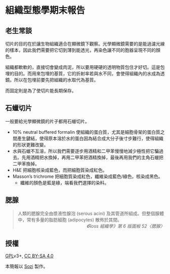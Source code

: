 組織型態學期末報告
==================
老生常談
--------
切片的目的在於讓生物組織適合在顯微鏡下觀察。光學顯微鏡需要的是能過濾光線的樣本，因此我們需要把它切到薄到能透光，再染色讓不同的胞器呈現不同的顏色。

組織都軟軟的，直接切會變成肉泥，所以要用硬硬的透明物質包住才好切。這是包埋的目的。而用來包埋的基質，它的折射率若與水不同，會使得組織內的水成為透鏡。所以在包埋前要先把組織的水取代為基質。

而固定則是為了使切片能長期保存。

石蠟切片
--------
一般要給光學顯微鏡的片子都用石蠟切片。

* 10% neutral buffered formalin 使組織的蛋白質，尤其是細胞骨架的蛋白質之間產生鍵結，使得原本溶於水的蛋白因為結合成大分子後寸步難行，使得組織的形狀更難改變。
* 水與石蠟不互溶，所以我們需要逐步用酒精和二甲苯慢慢地減少極性把它騙過去。先用酒精把水換掉，再用二甲苯把酒精換掉，最後再用我們的主角石蠟把二甲苯換掉。
* H&E 把細胞核染成藍色，而把細胞質染成紅色。
* Masson’s trichrome 把細胞質染成紅色，纖維染成藍色/綠色，核染成黑色。
	- 纖維的顏色是藍是綠，端看我們選擇的染料。

腮腺
----
> 人類的腮腺完全由漿液性腺泡 (serous acini)
> 及其管道所組成。但整個腺體中，常有多量的脂肪細胞 (adipocytes) 散佈於其間。
> <cite style="display:block;text-align:right">《Ross 組織學》第 6 版圖板 52〈腮腺〉</cite>

授權
----
[GPL][g]v3+, [CC BY-SA 4.0][c]

本簡報以 [Sozi][s] 製作。

[c]: https://creativecommons.org/licenses/by-sa/4.0/
[g]: https://www.gnu.org/licenses/gpl.html
[s]: http://sozi.baierouge.fr/
